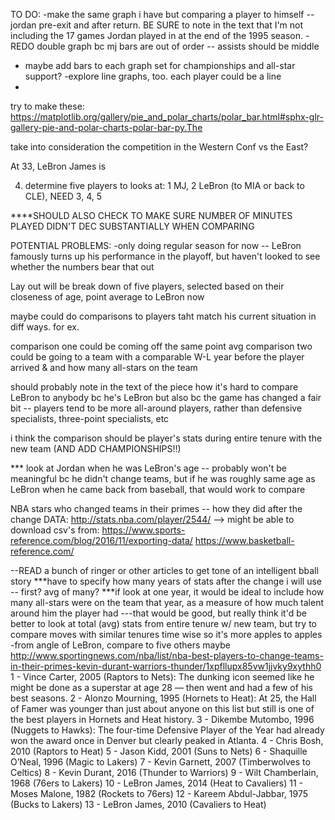 

TO DO:
-make the same graph i have but comparing a player to himself -- jordan pre-exit and after return.
BE SURE to note in the text that I'm not including the 17 games Jordan played in at the end of the 1995 season.
-REDO double graph bc mj bars are out of order -- assists should be middle
- maybe add bars to each graph set for championships and all-star support?
-explore line graphs, too. each player could be a line
-

try to make these:
https://matplotlib.org/gallery/pie_and_polar_charts/polar_bar.html#sphx-glr-gallery-pie-and-polar-charts-polar-bar-py.The


take into consideration the competition in the Western Conf vs the East?


At 33, LeBron James is 


4. determine five players to looks at: 1 MJ, 2 LeBron (to MIA or back to CLE), NEED 3, 4, 5


****SHOULD ALSO CHECK TO MAKE SURE NUMBER OF MINUTES PLAYED DIDN'T DEC SUBSTANTIALLY WHEN COMPARING

POTENTIAL PROBLEMS:
-only doing regular season for now -- LeBron famously turns up his performance in the playoff, but haven't looked to see whether the numbers bear that out

Lay out will be break down of five players, selected based on their closeness of age, point average to LeBron now

maybe could do comparisons to players taht match his current situation in diff ways. for ex.

comparison one could be coming off the same point avg
comparison two could be going to a team with a comparable W-L year before the player arrived & and how many all-stars on the team


should probably note in the text of the piece how it's hard to compare LeBron to anybody bc he's LeBron but also bc the game has changed a fair bit -- players tend to be more all-around players, rather than defensive specialists, three-point specialists, etc


i think the comparison should be player's stats during entire tenure with the new team (AND ADD CHAMPIONSHIPS!!)

*** look at Jordan when he was LeBron's age -- probably won't be meaningful bc he didn't change teams, but if he was roughly same age as LeBron when he came back from baseball, that would work to compare


NBA stars who changed teams in their primes -- how they did after the change
DATA:
http://stats.nba.com/player/2544/
--> might be able to download csv's from: https://www.sports-reference.com/blog/2016/11/exporting-data/
https://www.basketball-reference.com/

--READ a bunch of ringer or other articles to get tone of an intelligent bball story
***have to specify how many years of stats after the change i will use -- first? avg of many?
***if look at one year, it would be ideal to include how many all-stars were on the team that year, as a measure of how much talent around him the player had
---that would be good, but really think it'd be better to look at total (avg) stats from entire tenure w/ new team, but try to compare moves with similar tenures time wise so it's more apples to apples
-from angle of LeBron, compare to five others maybe
http://www.sportingnews.com/nba/list/nba-best-players-to-change-teams-in-their-primes-kevin-durant-warriors-thunder/1xpfllupx85vw1jjvky9xythh0
1 - Vince Carter, 2005 (Raptors to Nets): The dunking icon seemed like he might be done as a superstar at age 28 — then went and had a few of his best seasons.
2 - Alonzo Mourning, 1995 (Hornets to Heat): At 25, the Hall of Famer was younger than just about anyone on this list but still is one of the best players in Hornets and Heat history.
3 - Dikembe Mutombo, 1996 (Nuggets to Hawks): The four-time Defensive Player of the Year had already won the award once in Denver but clearly peaked in Atlanta.
4 - Chris Bosh, 2010 (Raptors to Heat)
5 - Jason Kidd, 2001 (Suns to Nets)
6 - Shaquille O’Neal, 1996 (Magic to Lakers)
7 - Kevin Garnett, 2007 (Timberwolves to Celtics)
8 - Kevin Durant, 2016 (Thunder to Warriors)
9 - Wilt Chamberlain, 1968 (76ers to Lakers)
10 - LeBron James, 2014 (Heat to Cavaliers)
11 - Moses Malone, 1982 (Rockets to 76ers)
12 - Kareem Abdul-Jabbar, 1975 (Bucks to Lakers)
13 - LeBron James, 2010 (Cavaliers to Heat)

